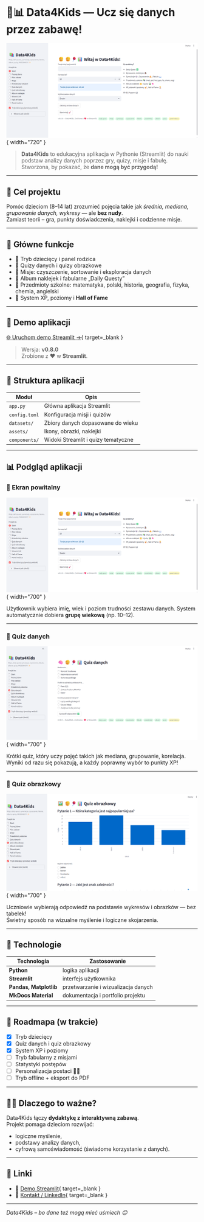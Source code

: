 # 🧒📊 Data4Kids — Ucz się danych przez zabawę!

![Ekran główny aplikacji](img/start.png){ width="720" }

> **Data4Kids** to edukacyjna aplikacja w Pythonie (Streamlit) do nauki podstaw analizy danych poprzez gry, quizy, misje i fabułę.  
> Stworzona, by pokazać, że **dane mogą być przygodą!**

---

## 🎯 Cel projektu

Pomóc dzieciom (8–14 lat) zrozumieć pojęcia takie jak *średnia, mediana, grupowanie danych, wykresy* — ale **bez nudy**.  
Zamiast teorii – gra, punkty doświadczenia, naklejki i codzienne misje.

---

## 🧩 Główne funkcje

- 👦 Tryb dziecięcy i panel rodzica  
- 🧠 Quizy danych i quizy obrazkowe  
- 🧹 Misje: czyszczenie, sortowanie i eksploracja danych  
- 🎨 Album naklejek i fabularne „Daily Questy”  
- 🏫 Przedmioty szkolne: matematyka, polski, historia, geografia, fizyka, chemia, angielski  
- 🏅 System XP, poziomy i **Hall of Fame**

---

## 🚀 Demo aplikacji

[🌐 Uruchom demo Streamlit →](http://109.207.146.146:8501){ target=_blank }

> Wersja: **v0.8.0**  
> Zrobione z ❤️ w **Streamlit**.

---

## 🧭 Struktura aplikacji

| Moduł | Opis |
|-------|------|
| `app.py` | Główna aplikacja Streamlit |
| `config.toml` | Konfiguracja misji i quizów |
| `datasets/` | Zbiory danych dopasowane do wieku |
| `assets/` | Ikony, obrazki, naklejki |
| `components/` | Widoki Streamlit i quizy tematyczne |

---

## 📊 Podgląd aplikacji

### 👋 Ekran powitalny

![Ekran powitalny](img/start.png){ width="700" }

Użytkownik wybiera imię, wiek i poziom trudności zestawu danych. System automatycznie dobiera **grupę wiekową** (np. 10–12).

---

### 🧠 Quiz danych

![Quiz danych](img/quiz_danych.png){ width="700" }

Krótki quiz, który uczy pojęć takich jak mediana, grupowanie, korelacja.  
Wyniki od razu się pokazują, a każdy poprawny wybór to punkty XP!

---

### 📸 Quiz obrazkowy

![Quiz obrazkowy](img/quiz_obrazkowy.png){ width="700" }

Uczniowie wybierają odpowiedź na podstawie wykresów i obrazków — bez tabelek!  
Świetny sposób na wizualne myślenie i logiczne skojarzenia.

---

## 🧮 Technologie

| Technologia | Zastosowanie |
|--------------|--------------|
| **Python** | logika aplikacji |
| **Streamlit** | interfejs użytkownika |
| **Pandas, Matplotlib** | przetwarzanie i wizualizacja danych |
| **MkDocs Material** | dokumentacja i portfolio projektu |

---

## 🧩 Roadmapa (w trakcie)

- [x] Tryb dziecięcy  
- [x] Quiz danych i quiz obrazkowy  
- [x] System XP i poziomy  
- [ ] Tryb fabularny z misjami  
- [ ] Statystyki postępów  
- [ ] Personalizacja postaci 👦👧  
- [ ] Tryb offline + eksport do PDF  

---

## 🧑‍🏫 Dlaczego to ważne?

Data4Kids łączy **dydaktykę z interaktywną zabawą**.  
Projekt pomaga dzieciom rozwijać:
- logiczne myślenie,  
- podstawy analizy danych,  
- cyfrową samoświadomość (świadome korzystanie z danych).  

---

## 🔗 Linki

- 🧮 [Demo Streamlit](http://109.207.146.146:8501){ target=_blank }  
- 💬 [Kontakt / LinkedIn](https://www.linkedin.com/in/twoj-linkedin/){ target=_blank }

---

*Data4Kids – bo dane też mogą mieć uśmiech 😊*
